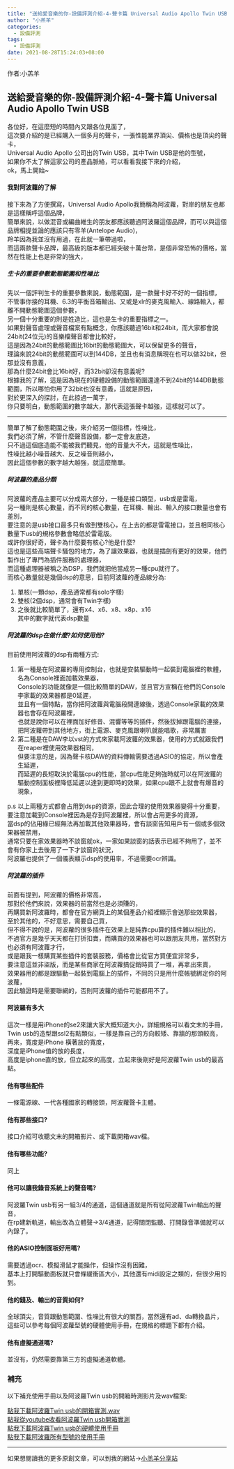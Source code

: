 ```yaml
---  
title: "送給愛音樂的你-設備評測介紹-4-聲卡篇 Universal Audio Apollo Twin USB"  
author: "小羔羊"  
categories: 
  - 設備評測
tags: 
  - 設備評測
date: 2021-08-28T15:24:03+08:00  
---  
```

  
  作者:小羔羊  
  
## 送給愛音樂的你-設備評測介紹-4-聲卡篇 Universal Audio Apollo Twin USB  
  
各位好，在這麼短的時間內又跟各位見面了，  
這次要介紹的是已經購入一個多月的聲卡，一張性能業界頂尖、價格也是頂尖的聲卡，  
Universal Audio Apollo 公司出的Twin USB，其中Twin USB是他的型號，  
如果你不太了解這家公司的產品脈絡，可以看看我接下來的介紹，  
ok，馬上開始~  
  
#### 我對阿波蘿的了解  
  
接下來為了方便撰寫，Universal Audio Apollo我簡稱為阿波蘿，對岸的朋友也都是這樣稱呼這個品牌，  
簡單來說，以做混音或編曲維生的朋友都應該聽過阿波羅這個品牌，而可以與這個品牌相提並論的應該只有零羊(Antelope Audio)，  
羚羊因為我並沒有用過，在此就一筆帶過啦，  
而這兩款聲卡品牌，最高級的版本都已經突破十萬台幣，是個非常恐怖的價格，當然在性能上也是非常的強大，  
  
  
##### 生卡的重要參數動態範圍和性噪比  
  
先以一個評判生卡的重要參數來說，動態範圍，是一款聲卡好不好的一個指標，  
不管事你接的耳機、6.3的平衡音箱輸出、又或是xlr的麥克風輸入、線路輸入，都離不開動態範圍這個參數，  
另一個十分重要的則是姓造比，這也是生卡的重要指標之一。  
如果對聲音處理或聲音檔案有點概念，你應該聽過16bit和24bit，而大家都會說24bit(24位元)的音樂檔聲音都會比較好，  
這是因為24bit的動態範圍比16bit的動態範圍大，可以保留更多的聲音，  
理論來說24bit的動態範圍可以到144DB，並且也有消息稱現在也可以做32bit，但那並沒有意義，  
那為什麼24bit會比16bit好，而32bit卻沒有意義呢?  
根據我的了解，這是因為現在的硬體設備的動態範圍還達不到24bit的144DB動態範圍，所以哪怕你用了32bit也沒有意義，這就是原因，  
對於更深入的探討，在此掠過一萬字，  
你只要明白，動態範圍的數字越大，那代表這張聲卡越強，這樣就可以了。  
  
---  
  
簡單了解了動態範圍之後，來介紹另一個指標，性噪比，  
我們必須了解，不管什麼聲音設備，都一定會友底造，  
只不過這個底造能不能被我們聽見，他的音量大不大，這就是性噪比，  
性噪比越小噪音越大、反之噪音則越小，  
因此這個參數的數字越大越強，就這麼簡單。  
  
##### 阿波蘿的產品分類  
  
阿波蘿的產品主要可以分成兩大部分，一種是接口類型，usb或是雷電，  
另一種則是核心數量，而不同的核心數量，在耳機、輸出、輸入的接口數量也會有差別，  
要注意的是usb接口最多只有做到雙核心，在上去的都是雷電接口，並且相同核心數量下usb的規格參數會略低於雷電版。  
或許你很好奇，聲卡為什麼要有核心?他是什麼?  
這也是這些高端聲卡騷包的地方，為了讓效果器，也就是插劍有更好的效果，他們製作出了專門為插件服務的處理器，  
而這種處理器被稱之為DSP，我們就把他當成另一種cpu就行了。  
而核心數量就是幾個dsp的意思，目前阿波蘿的產品線分為:  
  
1. 單核(一顆dsp，產品通常都有solo字樣)  
1. 雙核(2個dsp，通常會有Twin字樣)  
1. 之後就比較簡單了，還有x4、x6、x8、x8p、x16  
其中的數字就代表dsp數量  
  
  
##### 阿波蘿的dsp在做什麼?如何使用他?  
  
目前使用阿波蘿的dsp有兩種方式:  
  
1. 第一種是在阿波羅的專用控制台，也就是安裝驅動時一起裝到電腦裡的軟體，名為Console裡面加載效果器，  
Console的功能就像是一個比較簡單的DAW，並且官方宣稱在他們的Console李家載的效果器都是0延遲，  
並且有一個特點，當你把阿波蘿與電腦段開連線後，透過Console家載的效果器也會存在阿波羅裡，  
也就是說你可以在裡面加好修音、混響等等的插件，然後拔掉跟電腦的連接，把阿波蘿帶到其他地方，街上電源、麥克風跟喇叭就能唱歌，非常厲害  
1. 第二種是在DAW李以vst的方式來家載阿波蘿的效果器，使用的方式就跟我們在reaper裡使用效果器相同，  
但要注意的是，因為聲卡核DAW的資料傳輸需要透過ASIO的協定，所以會產生延遲，  
而延遲的長短取決於電腦cpu的性能，當cpu性能足夠強時就可以在阿波蘿的驅動控制面板裡降低延遲以達到更即時的效果，如果cpu跟不上就會有爆音的現象，  
  
p.s 以上兩種方式都會占用到dsp的資源，因此合理的使用效果器變得十分重要，  
要注意加載到Console裡因為是存到阿波羅裡，所以會占用更多的資源，  
當dsp的佔用綠已經無法再加載其他效果器時，會有談窗告知用戶有一個或多個效果器被禁用，  
通常只要在家效果器時不談窗就ok，一家如果談窗的話表示已經不夠用了，並不會有你家上去後用了一下才談窗的狀況，  
阿波羅也提供了一個儀表顯示dsp的使用率，不過需要ocr辨識。  
  
##### 阿波蘿的插件  
  
前面有提到，阿波蘿的價格非常高，  
那對於他們來說，效果器的前當然也是必須賺的，  
再購買新阿波羅時，都會在官方網頁上的某個產品介紹裡顯示會送那些效果器，  
至於其他的，不好意思，需要自己買，  
但不得不說的是，阿波蘿的很多插件在效果上是純靠cpu算的插件難以相比的，  
不過官方是幾乎天天都在打折扣賣，而購買的效果器也可以跟朋友共用，當然對方也必須有阿波蘿才行，  
或是跟我一樣購買某些插件的套裝服務，價格會比從官方買便宜非常多，  
要注意這並非盜版，而是某些商家在阿波蘿搞促銷時買了一堆，再拿出來賣，  
效果器用的都是跟驅動一起裝到電腦上的插件，不同的只是用什麼帳號綁定你的阿波蘿，  
因此驗證時是需要聯網的，否則阿波蘿的插件可能都用不了。  
  
#### 阿波羅有多大  
  
這次一樣是用iPhone的se2來讓大家大概知道大小，詳細規格可以看文末的手冊，  
Twin usb的造型跟ssl2有點類似，一樣是靠自己的方向較矮、靠牆的那頭較高，  
再來，寬度是iPhone 橫著放的寬度，  
深度是iPhone值的放的長度，  
高度是iphone直的放，但立起來的高度，立起來後剛好是阿波蘿Twin usb的最高點。  
  
#### 他有哪些配件  
  
一條電源線、一代各種國家的轉接頭，阿波蘿聲卡主體。  
  
#### 他有那些接口?  
  
接口介紹可收聽文末的開箱影片、或下載開箱wav檔。  

#### 他有哪些功能?  
  
同上  

#### 他可以讓我錄音系統上的聲音嗎?  
  
阿波羅Twin usb有另一組3/4的通道，這個通道就是所有從阿波蘿Twin輸出的聲音，  
在rp建新軌道，輸出改為立體聲→3/4通道，記得關閉監聽、打開錄音準備就可以內錄了。  

#### 他的ASIO控制面板好用嗎?  
  
需要透過ocr、模擬滑鼠才能操作，但操作沒有困難，  
基本上打開驅動面板就只會條緩衝區大小，其他還有midi設定之類的，但很少用的到。  

#### 他的錢及、輸出的音質如何?  
  
全球頂尖，音質跟動態範圍、性噪比有很大的關西，當然還有ad、da轉換晶片，這些可以參考每個阿波蘿型號的硬體使用手冊，在規格的標題下都有介紹。  

#### 他有虛擬通道嗎?  
  
並沒有，仍然需要靠第三方的虛擬通道軟體。  

### 補充  
  
以下補充使用手冊以及阿波羅Twin usb的開箱時測影片及wav檔案:  
  
[點我下載阿波羅Twin usb的開箱實測.wav](https://drive.google.com/open?id=1bBm9UAKwncxHNubycDb9ZJqqJGl7OaIu&authuser=c469591%40mail.batol.net&usp=drive_fs)  
[點我從youtube收看阿波羅Twin usb開箱實測](https://youtu.be/RAsBUdSsS68)  
[點我下載阿波羅Twin usb的硬體使用手冊](https://drive.google.com/open?id=1alAkHP56D87qpnnczu8jLHxp1aFoiKVK&authuser=c469591%40mail.batol.net&usp=drive_fs)  
[點我下載阿波羅所有型號的使用手冊](https://drive.google.com/open?id=1aWeki5NH2yXuRaAcX5qKvJgtjwOhZZZY&authuser=c469591%40mail.batol.net&usp=drive_fs)


---

如果想閱讀我的更多原創文章，可以到我的網站→[小羔羊分享站](https://lamb.tw/)
